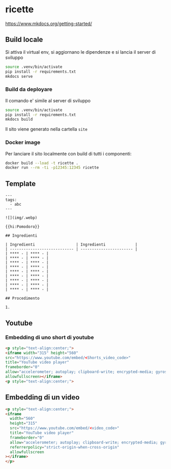 # ricette

https://www.mkdocs.org/getting-started/

## Build locale

Si attiva il virtual env, si aggiornano le dipendenze e si lancia il server di sviluppo

```Bash
source .venv/bin/activate
pip install -r requirements.txt
mkdocs serve
```

### Build da deployare

Il comando e' simile al server di sviluppo

```Bash
source .venv/bin/activate
pip install -r requirements.txt
mkdocs build
```

Il sito viene generato nella cartella `site`

### Docker image

Per lanciare il sito localmente con build di tutti i componenti:

```bash
docker build --load -t ricette .
docker run --rm -ti -p12345:12345 ricette
```

## Template

```
---
tags:
  - abc
---

![](img/.webp)

{{hi:Pomodoro}}

## Ingredienti

| Ingredienti                  | Ingredienti             |
| ---------------------------- | ----------------------- |
| **** - | **** - |
| **** - | **** - |
| **** - | **** - |
| **** - | **** - |
| **** - | **** - |
| **** - | **** - |
| **** - | **** - |
| **** - | **** - |
| **** - | **** - |

## Procedimento

1. 

```

## Youtube

### Embedding di uno short di youtube

```html
<p style="text-align:center;">
<iframe width="315" height="560"
src="https://www.youtube.com/embed/<Shorts_video_code>"
title="YouTube video player"
frameborder="0"
allow="accelerometer; autoplay; clipboard-write; encrypted-media; gyroscope; picture-in-picture; web-share"
allowfullscreen></iframe>
<p style="text-align:center;">
```

## Embedding di un video

```html
<p style="text-align:center;">
<iframe
  width="560"
  height="315"
  src="https://www.youtube.com/embed/<video_code>"
  title="YouTube video player"
  frameborder="0"
  allow="accelerometer; autoplay; clipboard-write; encrypted-media; gyroscope; picture-in-picture; web-share"
  referrerpolicy="strict-origin-when-cross-origin"
  allowfullscreen
></iframe>
</p>
```
